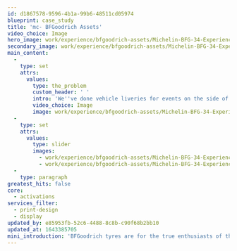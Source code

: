 ```yaml
---
id: d1867578-9596-4b1a-99b6-48511cd05974
blueprint: case_study
title: 'mc- BFGoodrich Assets'
video_choice: Image
hero_image: work/experience/bfgoodrich-assets/Michelin-BFG-34-Experience-Full-Image-1360x768.5.jpg
secondary_image: work/experience/bfgoodrich-assets/Michelin-BFG-34-Experience-Secondary-Image-896x597.jpg
main_content:
  -
    type: set
    attrs:
      values:
        type: the_problem
        custom_header: ' '
        intro: 'We''ve done vehicle liveries for events on the side of a mountain, we''ve created stickers designed like retro Les Mans liveries, and we''ve supported them with digital banners. Whatever the job, our inspiration from the history of the brand means that we''re as enthusiastic about the brand as their customers are. '
        video_choice: Image
        image: work/experience/bfgoodrich-assets/Michelin-BFG-34-Experience-Large-927x522.jpg
  -
    type: set
    attrs:
      values:
        type: slider
        images:
          - work/experience/bfgoodrich-assets/Michelin-BFG-34-Experience-Small-740x416.25-1.jpg
          - work/experience/bfgoodrich-assets/Michelin-BFG-34-Experience-Small-740x416.25-2.jpg
  -
    type: paragraph
greatest_hits: false
core:
  - activations
services_filter:
  - print-design
  - display
updated_by: e85953fb-52c6-4488-8c8b-c90f68b2bb10
updated_at: 1643385705
mini_introduction: 'BFGoodrich tyres are for the true enthusiasts of this world. Their customers are adventurous people who take life off-road. With a distinctive heritage stretching back over 150 years, we''ve helped the brand get that message across with ongoing promotional material.'
---
```

